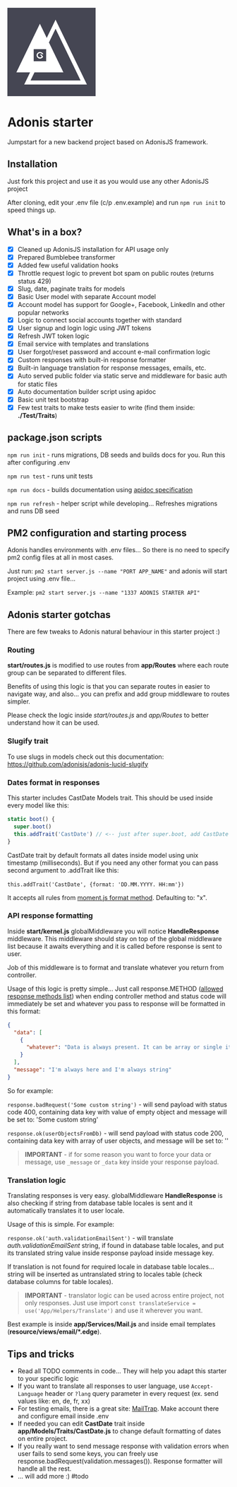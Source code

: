 ![Adonis starter](project-image.png)

# Adonis starter

Jumpstart for a new backend project based on AdonisJS framework.

## Installation

Just fork this project and use it as you would use any other AdonisJS project

After cloning, edit your .env file (c/p .env.example) and run `npm run init` to speed things up.

## What's in a box?

- [x] Cleaned up AdonisJS installation for API usage only
- [x] Prepared Bumblebee transformer
- [x] Added few useful validation hooks
- [x] Throttle request logic to prevent bot spam on public routes (returns status 429)
- [x] Slug, date, paginate traits for models
- [x] Basic User model with separate Account model
- [x] Account model has support for Google+, Facebook, LinkedIn and other popular networks
- [x] Logic to connect social accounts together with standard
- [x] User signup and login logic using JWT tokens
- [x] Refresh JWT token logic
- [x] Email service with templates and translations
- [x] User forgot/reset password and account e-mail confirmation logic
- [x] Custom responses with built-in response formatter
- [x] Built-in language translation for response messages, emails, etc.
- [x] Auto served public folder via static serve and middleware for basic auth for static files
- [x] Auto documentation builder script using apidoc
- [x] Basic unit test bootstrap
- [x] Few test traits to make tests easier to write (find them inside: **./Test/Traits**)

## package.json scripts

`npm run init` - runs migrations, DB seeds and builds docs for you. Run this after configuring .env

`npm run test` - runs unit tests

`npm run docs` - builds documentation using [apidoc specification](http://apidocjs.com/)

`npm run refresh` - helper script while developing... Refreshes migrations and runs DB seed

## PM2 configuration and starting process

Adonis handles environments with .env files... So there is no need to specify pm2 config files at all in most cases.

Just run: `pm2 start server.js --name "PORT APP_NAME"` and adonis will start project using .env file...

Example: `pm2 start server.js --name "1337 ADONIS STARTER API"`

## Adonis starter gotchas

There are few tweaks to Adonis natural behaviour in this starter project :)

### Routing

**start/routes.js** is modified to use routes from **app/Routes** where each route group can be separated to different files.

Benefits of using this logic is that you can separate routes in easier to navigate way, and also... you can prefix and add group middleware to routes simpler.

Please check the logic inside *start/routes.js* and *app/Routes* to better understand how it can be used.

### Slugify trait

To use slugs in models check out this documentation: https://github.com/adonisjs/adonis-lucid-slugify

### Dates format in responses

This starter includes CastDate Models trait. This should be used inside every model like this:

```javascript
static boot() {
  super.boot()
  this.addTrait('CastDate') // <-- just after super.boot, add CastDate trait
}
```

CastDate trait by default formats all dates inside model using unix timestamp (milliseconds). But if you need any other format you can pass second argument to .addTrait like this:

`this.addTrait('CastDate', {format: 'DD.MM.YYYY. HH:mm'})`

It accepts all rules from [moment.js format method](http://momentjs.com/docs/#/displaying/format/). Defaulting to: "x".

### API response formatting

Inside **start/kernel.js**  globalMiddleware you will notice **HandleResponse** middleware. This middleware should stay on top of the global middleware list because it awaits everything and it is called before response is sent to user.

Job of this middleware is to format and translate whatever you return from controller.

Usage of this logic is pretty simple... Just call response.METHOD ([allowed response methods list](https://github.com/poppinss/node-res/blob/develop/methods.js)) when ending controller method and status code will immediately be set and whatever you pass to response will be formatted in this format:

```json
{
  "data": [
    {
      "whatever": "Data is always present. It can be array or single item."
    }
  ],
  "message": "I'm always here and I'm always string"
}
```

So for example:

`response.badRequest('Some custom string')` - will send payload with status code 400, containing data key with value of empty object and message will be set to: 'Some custom string'

`response.ok(userObjectsFromDb)` - will send payload with status code 200, containing data key with array of user objects, and message will be set to: ''

> **IMPORTANT** - if for some reason you want to force your data or message, use `_message` or `_data` key inside your response payload.

### Translation logic

Translating responses is very easy. globalMiddleware **HandleResponse** is also checking if string from database table locales is sent and it automatically translates it to user locale.

Usage of this is simple. For example:

`response.ok('auth.validationEmailSent')` - will translate *auth.validationEmailSent* string, if found in database table locales, and put its translated string value inside response payload inside message key.

If translation is not found for required locale in database table locales... string will be inserted as untranslated string to locales table (check database columns for table locales).

> **IMPORTANT** - translator logic can be used across entire project, not only responses. Just use import `const translateService = use('App/Helpers/Translate')` and use it wherever you want. 

Best example is inside **app/Services/Mail.js** and inside email templates (**resource/views/email/\*.edge**). 

## Tips and tricks

- Read all TODO comments in code... They will help you adapt this starter to your specific logic
- If you want to translate all responses to user language, use `Accept-Language` header or `?lang` query parameter in every request (ex. send values like: en, de, fr, xx)
- For testing emails, there is a great site: [MailTrap](https://mailtrap.io/). Make account there and configure email inside .env
- If needed you can edit **CastDate** trait inside **app/Models/Traits/CastDate.js** to change default formatting of dates on entire project.
- If you really want to send message response with validation errors when user fails to send some keys, you can freely use response.badRequest(validation.messages()). Response formatter will handle all the rest.
- ... will add more :) #todo
